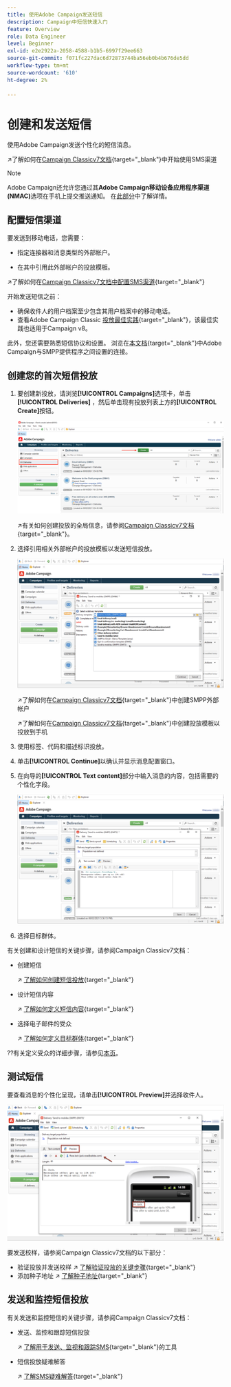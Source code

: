 ```yaml
---
title: 使用Adobe Campaign发送短信
description: Campaign中短信快速入门
feature: Overview
role: Data Engineer
level: Beginner
exl-id: e2e2922a-2058-4588-b1b5-6997f29ee663
source-git-commit: f071fc227dac6d72873744ba56eb0b4b676de5dd
workflow-type: tm+mt
source-wordcount: '610'
ht-degree: 2%

---
```


# 创建和发送短信

使用Adobe Campaign发送个性化的短信消息。

↗️了解如何在[Campaign Classicv7文档](https://experienceleague.adobe.com/docs/campaign-classic/using/sending-messages/sending-messages-on-mobiles/sms-channel.html){target=&quot;_blank&quot;}中开始使用SMS渠道

>[!NOTE]
>
>Adobe Campaign还允许您通过其&#x200B;**Adobe Campaign移动设备应用程序渠道(NMAC)**&#x200B;选项在手机上提交推送通知。 在[此部分](push.md)中了解详情。

## 配置短信渠道

要发送到移动电话，您需要：

* 指定连接器和消息类型的外部帐户。

* 在其中引用此外部帐户的投放模板。

↗️了解如何在[Campaign Classicv7文档中配置SMS渠道](https://experienceleague.adobe.com/docs/campaign-classic/using/sending-messages/sending-messages-on-mobiles/sms-set-up.html?lang=en#sending-messages){target=&quot;_blank&quot;}

开始发送短信之前：

* 确保收件人的用户档案至少包含其用户档案中的移动电话。
* 查看Adobe Campaign Classic [投放最佳实践](https://experienceleague.adobe.com/docs/campaign-classic/using/sending-messages/key-steps-when-creating-a-delivery/delivery-bestpractices/delivery-best-practices.html?lang=en#sending-messages){target=&quot;_blank&quot;}，该最佳实践也适用于Campaign v8。

此外，您还需要熟悉短信协议和设置。 浏览在[本文档](https://experienceleague.adobe.com/docs/campaign-classic/using/sending-messages/sending-messages-on-mobiles/sms-protocol.html?lang=en#sending-messages){target=&quot;_blank&quot;}中Adobe Campaign与SMPP提供程序之间设置的连接。

## 创建您的首次短信投放

1. 要创建新投放，请浏览&#x200B;**[!UICONTROL Campaigns]**&#x200B;选项卡，单击&#x200B;**[!UICONTROL Deliveries]** ，然后单击现有投放列表上方的&#x200B;**[!UICONTROL Create]**&#x200B;按钮。

   ![](assets/delivery_step_1.png)

   ↗️有关如何创建投放的全局信息，请参阅[Campaign Classicv7文档](https://experienceleague.adobe.com/docs/campaign-classic/using/sending-messages/key-steps-when-creating-a-delivery/steps-about-delivery-creation-steps.html?lang=en#sending-messages){target=&quot;_blank&quot;}。

1. 选择引用相关外部帐户的投放模板以发送短信投放。

   ![](assets/sms-template-list.png)

   ↗️了解如何在[Campaign Classicv7文档](https://experienceleague.adobe.com/docs/campaign-classic/using/sending-messages/sending-messages-on-mobiles/sms-set-up.html?lang=en#creating-an-smpp-external-account){target=&quot;_blank&quot;}中创建SMPP外部帐户

   ↗️了解如何在[Campaign Classicv7文档](https://experienceleague.adobe.com/docs/campaign-classic/using/sending-messages/sending-messages-on-mobiles/sms-set-up.html?lang=en#changing-the-delivery-template){target=&quot;_blank&quot;}中创建投放模板以投放到手机

1. 使用标签、代码和描述标识投放。

1. 单击&#x200B;**[!UICONTROL Continue]**&#x200B;以确认并显示消息配置窗口。

1. 在向导的&#x200B;**[!UICONTROL Text content]**&#x200B;部分中输入消息的内容，包括需要的个性化字段。

   ![](assets/sms-content.png)

1. 选择目标群体。

有关创建和设计短信的关键步骤，请参阅Campaign Classicv7文档：

* 创建短信

   ↗️ [了解如何创建短信投放](https://experienceleague.adobe.com/docs/campaign-classic/using/sending-messages/sending-messages-on-mobiles/sms-create.html?lang=en#sending-messages){target=&quot;_blank&quot;}

* 设计短信内容

   ↗️ [了解如何定义短信内容](https://experienceleague.adobe.com/docs/campaign-classic/using/sending-messages/sending-messages-on-mobiles/sms-create.html?lang=en#defining-the-sms-content){target=&quot;_blank&quot;}

* 选择电子邮件的受众

   ↗️ [了解如何定义目标群体](https://experienceleague.adobe.com/docs/campaign-classic/using/sending-messages/key-steps-when-creating-a-delivery/steps-defining-the-target-population.html){target=&quot;_blank&quot;}

??有关定义受众的详细步骤，请参见[本页](../start/audiences.md)。

## 测试短信

要查看消息的个性化呈现，请单击&#x200B;**[!UICONTROL Preview]**&#x200B;并选择收件人。

![](assets/sms-preview.png)

要发送校样，请参阅Campaign Classicv7文档的以下部分：

* 验证投放并发送校样
↗️ [了解验证投放的关键步骤](https://experienceleague.adobe.com/docs/campaign-classic/using/sending-messages/key-steps-when-creating-a-delivery/steps-validating-the-delivery.html){target=&quot;_blank&quot;}
* 添加种子地址
↗️ [了解种子地址](https://experienceleague.adobe.com/docs/campaign-classic/using/sending-messages/using-seed-addresses/about-seed-addresses.html){target=&quot;_blank&quot;}

## 发送和监控短信投放

有关发送和监控短信的关键步骤，请参阅Campaign Classicv7文档：

* 发送、监控和跟踪短信投放

   ↗️ [了解用于发送、监视和跟踪SMS](https://experienceleague.adobe.com/docs/campaign-classic/using/sending-messages/sending-messages-on-mobiles/sms-send.html?lang=en#sending-messages){target=&quot;_blank&quot;}的工具

* 短信投放疑难解答

   ↗️ [了解SMS疑难解答](https://experienceleague.adobe.com/docs/campaign-classic/using/sending-messages/sending-messages-on-mobiles/troubleshooting-sms.html?lang=en#sending-messages){target=&quot;_blank&quot;}

